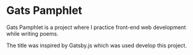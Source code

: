 # Gats Pamphlet

Gats Pamphlet is a project where I practice front-end web development while writing poems.

The title was inspired by Gatsby.js which was used develop this project.


